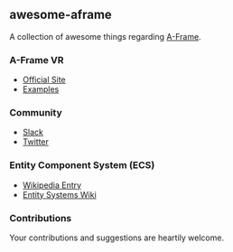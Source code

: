 ## awesome-aframe

A collection of awesome things regarding [A-Frame](https://github.com/aframevr/aframe).

### A-Frame VR

- [Official Site](https://aframevr.io)
- [Examples](http://aframevr.github.io/aframe/examples/)

### Community

- [Slack](https://aframevr.slack.com)
- [Twitter](https://twitter.com/aframevr)

### Entity Component System (ECS)

- [Wikipedia Entry](https://en.wikipedia.org/wiki/Entity_component_system)
- [Entity Systems Wiki](http://entity-systems.wikidot.com/)

### Contributions

Your contributions and suggestions are heartily welcome.
